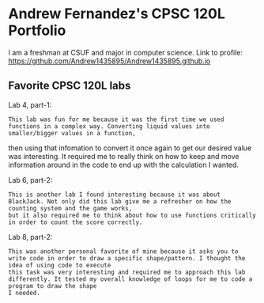 # Andrew Fernandez's CPSC 120L Portfolio

I am a freshman at CSUF and major in computer science.
Link to profile: https://github.com/Andrew1435895/Andrew1435895.github.io

## Favorite  CPSC 120L labs

  Lab 4, part-1: 
   
    This lab was fun for me because it was the first time we used functions in a complex way. Converting liquid values into smaller/bigger values in a function, 
  then using that infomation to convert it once again to get our desired value was interesting. It required me to really think on how to keep and move information 
  around in the code to end up with the calculation I wanted.

  Lab 6, part-2:

    This is another lab I found interesting because it was about BlackJack. Not only did this lab give me a refresher on how the counting system and the game works,
    but it also required me to think about how to use functions critically in order to count the score correctly.

  Lab 8, part-2:

    This was another personal favorite of mine because it asks you to write code in order to draw a specific shape/pattern. I thought the idea of using code to execute
    this task was very interesting and required me to approach this lab differently. It tested my overall knowledge of loops for me to code a program to draw the shape
    I needed. 
  
